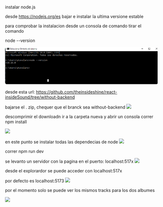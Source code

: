 instalar node.js

desde https://nodejs.org/es bajar e instalar la ultima versione estable

para comprobar la instalacion desde un consola de comando tirar el comando 

node --version 

![](images/node-version.png)

desde esta url: https://github.com/theinsideshine/react-insideSound/tree/without-backend

bajarse el . zip, chequer que el branck sea without-backend
![](images/git-branch.jpg)


descomprimir el downloadn ir a la carpeta nueva y abrir un consola
correr npm install 


![](images/npm-install.jpg)

en este punto se instalar todas las dependecias de node 
![](images/node-create.jpg) 


correr npm run dev 

se levanto un servidor con la pagina en el puerto: localhost:517x
![](images/run-server.jpg) 

desde el explorardor se puede acceder con localhost:517x 


por defecto es localhost:5173
![](images/algum.jpg) 

por el momento solo se puede ver los mismos tracks para los dos albumes 


![](images/tracks.jpg)



